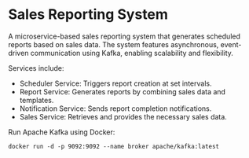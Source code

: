 # Sales Reporting System

A microservice-based sales reporting system that generates scheduled reports based on sales data. The system features
asynchronous, event-driven communication using Kafka, enabling scalability and flexibility.

Services include:

- Scheduler Service: Triggers report creation at set intervals.
- Report Service: Generates reports by combining sales data and templates.
- Notification Service: Sends report completion notifications.
- Sales Service: Retrieves and provides the necessary sales data.

Run Apache Kafka using Docker: <br/>

```
docker run -d -p 9092:9092 --name broker apache/kafka:latest
```
